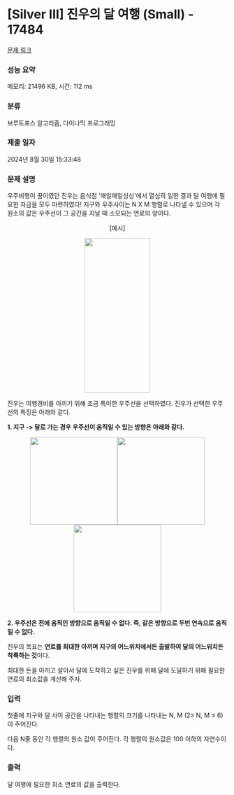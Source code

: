 # [Silver III] 진우의 달 여행 (Small) - 17484 

[문제 링크](https://www.acmicpc.net/problem/17484) 

### 성능 요약

메모리: 21496 KB, 시간: 112 ms

### 분류

브루트포스 알고리즘, 다이나믹 프로그래밍

### 제출 일자

2024년 8월 30일 15:33:48

### 문제 설명

<p>우주비행이 꿈이였던 진우는 음식점 '매일매일싱싱'에서 열심히 일한 결과 달 여행에 필요한 자금을 모두 마련하였다! 지구와 우주사이는 N X M 행렬로 나타낼 수 있으며 각 원소의 값은 우주선이 그 공간을 지날 때 소모되는 연료의 양이다.</p>

<p style="text-align: center;">[예시]</p>

<p style="text-align: center;"><img alt="" src="https://upload.acmicpc.net/9e155c65-43ea-492b-af73-d3f9f9c9dc44/-/preview/" style="width: 150px; height: 353px;"></p>

<p>진우는 여행경비를 아끼기 위해 조금 특이한 우주선을 선택하였다. 진우가 선택한 우주선의 특징은 아래와 같다.</p>

<p><strong>1. 지구 -> 달로 가는 경우 우주선이 움직일 수 있는 방향은 아래와 같다.</strong></p>

<p style="text-align: center;"><img alt="" src="https://upload.acmicpc.net/8f6fc516-9870-4ef6-8474-b5d82f7b6f21/-/preview/" style="height: 200px; width: 200px;"><img alt="" src="https://upload.acmicpc.net/eb6f87f0-f4d0-43cc-8e9d-5d94bfc41936/-/preview/" style="height: 200px; width: 200px;"><img alt="" src="https://upload.acmicpc.net/e7b501aa-c92c-4a17-aed7-c7868b89af7a/-/preview/" style="height: 200px; width: 200px;"></p>

<p><strong>2. 우주선은 전에 움직인 방향으로 움직일 수 없다. 즉, 같은 방향으로 두번 연속으로 움직일 수 없다.</strong></p>

<p>진우의 목표는 <strong>연료를 최대한 아끼며 지구의 어느위치에서든 출발하여 달의 어느위치든 착륙하는 것</strong>이다.</p>

<p>최대한 돈을 아끼고 살아서 달에 도착하고 싶은 진우를 위해 달에 도달하기 위해 필요한 연료의 최소값을 계산해 주자.</p>

### 입력 

 <p>첫줄에 지구와 달 사이 공간을 나타내는 행렬의 크기를 나타내는 N, M (2≤ N, M ≤ 6)이 주어진다.</p>

<p>다음 N줄 동안 각 행렬의 원소 값이 주어진다. 각 행렬의 원소값은 100 이하의 자연수이다.</p>

### 출력 

 <p>달 여행에 필요한 최소 연료의 값을 출력한다.</p>

